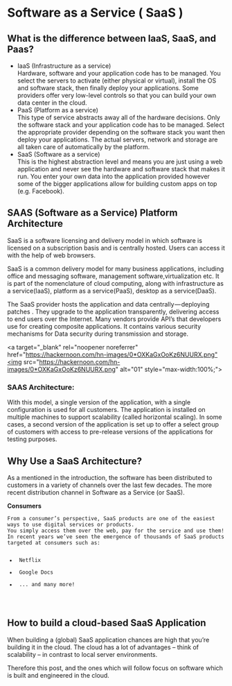 # Software as a Service ( SaaS )

<h2>What is the difference between IaaS, SaaS, and Paas?</h2>

<ul>
<li>IaaS (Infrastructure as a service)</li>
    Hardware, software and your application code has to be managed. You select the servers to activate (either physical or virtual), install the OS and software stack, then finally deploy your applications. Some providers offer very low-level controls so that you can build your own data center in the cloud.
<li>PaaS (Platform as a service)</li>
    This type of service abstracts away all of the hardware decisions. Only the software stack and your application code has to be managed. Select the appropriate provider depending on the software stack you want then deploy your applications. The actual servers, network and storage are all taken care of automatically by the platform.
<li>SaaS (Software as a service)</li>
    This is the highest abstraction level and means you are just using a web application and never see the hardware and software stack that makes it run. You enter your own data into the application provided however some of the bigger applications allow for building custom apps on top (e.g. Facebook).
</ul>

<h2>SAAS (Software as a Service) Platform Architecture</h2>
SaaS is a software licensing and delivery model in which software is licensed on a subscription basis and is centrally hosted. Users can access it with the help of web browsers.

SaaS is a common delivery model for many business applications, including office and messaging software, management software,virtualization etc. It is part of the nomenclature of cloud computing, along with infrastructure as a service(IaaS), platform as a service(PaaS), desktop as a service(DaaS).

The SaaS provider hosts the application and data centrally — deploying patches . They upgrade to the application transparently, delivering access to end users over the Internet. Many vendors provide API’s that developers use for creating composite applications. It contains various security mechanisms for Data security during transmission and storage.

<a target="_blank" rel="noopener noreferrer" href="https://hackernoon.com/hn-images/0*OXKaGxOoKz6NUURX.png"<img src="https://hackernoon.com/hn-images/0*OXKaGxOoKz6NUURX.png" alt="01" style="max-width:100%;"></a>

<h3> SAAS Architecture: </h3>
With this model, a single version of the application, with a single configuration is used for all customers. The application is installed on multiple machines to support scalability (called horizontal scaling). In some cases, a second version of the application is set up to offer a select group of customers with access to pre-release versions of the applications for testing purposes. 

<h2>Why Use a SaaS Architecture?</h2>
As a mentioned in the introduction, the software has been distributed to customers in a variety of channels over the last few decades.  The more recent distribution channel in Software as a Service (or SaaS).

<b>Consumers</b>

<pre><code>From a consumer’s perspective, SaaS products are one of the easiest ways to use digital services or products.
You simply access them over the web, pay for the service and use them!
In recent years we’ve seen the emergence of thousands of SaaS products targeted at consumers such as:
<ul>
<li> Netflix </li>
<li> Google Docs </li>
<li> ... and many more!</li>
</ul>
</pre></code>

<h2>How to build a cloud-based SaaS Application</h2>
When building a (global) SaaS application chances are high that you’re building it in the cloud. The cloud has a lot of advantages – think of scalability – in contrast to local server environments.

Therefore this post, and the ones which will follow focus on software which is built and engineered in the cloud. 

